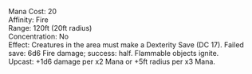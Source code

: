 Mana Cost: 20  
Affinity: Fire  
Range: 120ft (20ft radius)  
Concentration: No  
Effect: Creatures in the area must make a Dexterity Save (DC 17). Failed save: 6d6 Fire damage; success: half. Flammable objects ignite.  
Upcast: +1d6 damage per x2 Mana or +5ft radius per x3 Mana.